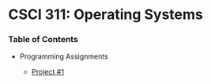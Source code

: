 # CSCI 311: Operating Systems

### Table of Contents

- Programming Assignments

  - [Project #1](./program1/p1hswhang.cc)

    

